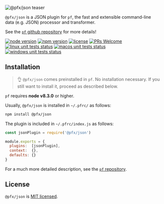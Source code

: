 ![@pfx/json teaser][teaser]

`@pfx/json` is a JSON plugin for `pf`, the fast and extensible command-line data (e.g. JSON) processor and transformer.

See the [`pf` github repository][pf] for more details!

[![node version][node-shield]][node]
[![npm version][npm-shield]][npm-package]
[![license][license-shield]][license]
[![PRs Welcome][prs-shield]][pfx-how-to-contribute]
[![linux unit tests status][linux-unit-tests-shield]][actions]
[![macos unit tests status][macos-unit-tests-shield]][actions]
[![windows unit tests status][windows-unit-tests-shield]][actions]

## Installation

> :ok_hand: `@pfx/json` comes preinstalled in `pf`. No installation necessary. If you still want to install it, proceed as described below.

`pf` requires **node v8.3.0** or higher.

Usually, `@pfx/json` is installed in `~/.pfrc/` as follows:

```bash
npm install @pfx/json
```

The plugin is included in `~/.pfrc/index.js` as follows:

```js
const jsonPlugin = require('@pfx/json')

module.exports = {
  plugins:  [jsonPlugin],
  context:  {},
  defaults: {}
}
```

For a much more detailed description, see the [`pf` repository][pf].

## License

`@pfx/json` is [MIT licensed][license].

[npm-package]: https://www.npmjs.com/package/@pfx/json
[license]: https://github.com/Yord/pfx-json/blob/master/LICENSE
[teaser]: ./teaser.gif
[pf]: https://github.com/Yord/pf
[actions]: https://github.com/Yord/pfx-json/actions
[npm-shield]: https://img.shields.io/npm/v/@pfx/json.svg?color=orange
[license-shield]: https://img.shields.io/npm/l/@pfx/json?color=yellow
[node-shield]: https://img.shields.io/node/v/@pfx/json?color=red
[node]: https://nodejs.org/
[prs-shield]: https://img.shields.io/badge/PRs-welcome-green.svg
[pfx-how-to-contribute]: https://github.com/Yord/pf
[linux-unit-tests-shield]: https://github.com/Yord/pfx-json/workflows/linux%20unit%20tests/badge.svg?branch=master
[macos-unit-tests-shield]: https://github.com/Yord/pfx-json/workflows/macos%20unit%20tests/badge.svg?branch=master
[windows-unit-tests-shield]: https://github.com/Yord/pfx-json/workflows/windows%20unit%20tests/badge.svg?branch=master